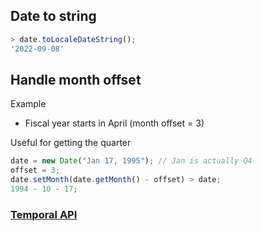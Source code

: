 ## Date to string

```javascript
> date.toLocaleDateString();
'2022-09-08'
```

## Handle month offset

Example

-   Fiscal year starts in April (month offset = 3)

Useful for getting the quarter

```javascript
date = new Date("Jan 17, 1995"); // Jan is actually Q4
offset = 3;
date.setMonth(date.getMonth() - offset) > date;
1994 - 10 - 17;
```

### [Temporal API](https://blog.webdevsimplified.com/2022-02/temporal-date-api/)
